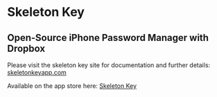Skeleton Key 
============

Open-Source iPhone Password Manager with Dropbox
------------------------------------------------

Please visit the skeleton key site for documentation and further details: [skeletonkeyapp.com](http://www.skeletonkeyapp.com/)

Available on the app store here: [Skeleton Key](http://itunes.apple.com/us/app/skeleton-key-password-manager/id513648119?ls=1&mt=8)